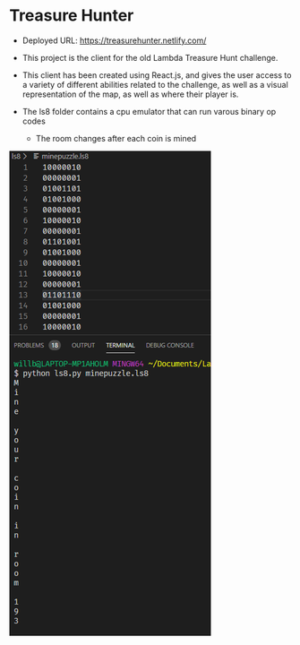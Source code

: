 # Treasure Hunter
- Deployed URL: https://treasurehunter.netlify.com/
- This project is the client for the old Lambda Treasure Hunt challenge.

- This client has been created using React.js, and gives the user access to a variety of different abilities related to the challenge, as well as a visual representation of the map, as well as where their player is.

- The ls8 folder contains a cpu emulator that can run varous binary op codes

  - The room changes after each coin is mined

![ls8example](src/images/ls8example.PNG)
